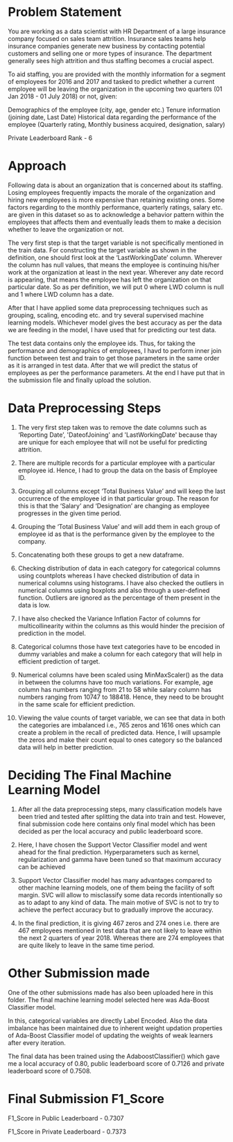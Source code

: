 # Problem Statement
You are working as a data scientist with HR Department of a large insurance company focused on sales team attrition. Insurance sales teams help insurance companies generate new business by contacting potential customers and selling one or more types of insurance. The department generally sees high attrition and thus staffing becomes a crucial aspect.

To aid staffing, you are provided with the monthly information for a segment of employees for 2016 and 2017 and tasked to predict whether a current employee will be leaving the organization in the upcoming two quarters (01 Jan 2018 - 01 July 2018) or not, given:

Demographics of the employee (city, age, gender etc.)
Tenure information (joining date, Last Date)
Historical data regarding the performance of the employee (Quarterly rating, Monthly business acquired, designation, salary)

Private Leaderboard Rank - 6

# Approach
Following data is about an organization that is concerned about its staffing. Losing employees frequently impacts the morale of the organization and hiring new employees is more expensive than retaining existing ones. Some factors regarding to the monthly performance, quarterly ratings, salary etc. are given in this dataset so as to acknowledge a behavior pattern within the employees that affects them and eventually leads them to make a decision whether to leave the organization or not.

The very first step is that the target variable is not specifically mentioned in the train data. For constructing the target variable as shown in the definition, one should first look at the ‘LastWorkingDate’ column. Wherever the column has null values, that means the employee is continuing his/her work at the organization at least in the next year. Wherever any date record is appearing, that means the employee has left the organization on that particular date. So as per definition, we will put 0 where LWD column is null and 1 where LWD column has a date.

After that I have applied some data preprocessing techniques such as grouping, scaling, encoding etc. and try several supervised machine learning models. Whichever model gives the best accuracy as per the data we are feeding in the model, I have used that for predicting our test data.

The test data contains only the employee ids. Thus, for taking the performance and demographics of employees, I havd to perform inner join function between test and train to get those parameters in the same order as it is arranged in test data. After that we will predict the status of employees as per the performance parameters. At the end I have put that in the submission file and finally upload the solution.

# Data Preprocessing Steps
1) The very first step taken was to remove the date columns such as ‘Reporting Date’, 'DateofJoining' and 'LastWorkingDate' because thay are unique for each employee that will not be useful for predicting attrition.

2) There are multiple records for a particular employee with a particular employee id. Hence, I had to group the data on the basis of Employee ID.

3) Grouping all columns except ‘Total Business Value’ and will keep the last occurrence of the employee id in that particular group. The reason for this is that the ‘Salary’ and ‘Designation’ are changing as employee progresses in the given time period.

4) Grouping the ‘Total Business Value’ and will add them in each group of employee id as that is the performance given by the employee to the company.

5) Concatenating both these groups to get a new dataframe.

6) Checking distribution of data in each category for categorical columns using countplots whereas I have checked distribution of data in numerical columns using histograms. I have also checked the outliers in numerical columns using boxplots and also through a user-defined function. Outliers are ignored as the percentage of them present in the data is low.

7) I have also checked the Variance Inflation Factor of columns for multicollinearity within the columns as this would hinder the precision of prediction in the model.

8) Categorical columns those have text categories have to be encoded in dummy variables and make a column for each category that will help in efficient prediction of target.

9) Numerical columns have been scaled using MinMaxScaler() as the data in between the columns have too much variations. For example, age column has numbers ranging from 21 to 58 while salary column has numbers ranging from 10747 to 188418. Hence, they need to be brought in the same scale for efficient prediction.

10) Viewing the value counts of target variable, we can see that data in both the categories are imbalanced i.e., 765 zeros and 1616 ones which can create a problem in the recall of predicted data. Hence, I will upsample the zeros and make their count equal to ones category so the balanced data will help in better prediction.

# Deciding The Final Machine Learning Model
1) After all the data preprocessing steps, many classification models have been tried and tested after splitting the data into train and test. However, final submission code here contains only final model which has been decided as per the local accuracy and public leaderboard score.

2) Here, I have chosen the Support Vector Classifier model and went ahead for the final prediction. Hyperparameters such as kernel, regularization and gamma have been tuned so that maximum accuracy can be achieved

3) Support Vector Classifier model has many advantages compared to other machine learning models, one of them being the facility of soft margin. SVC will allow to misclassify some data records intentionally so as to adapt to any kind of data. The main motive of SVC is not to try to achieve the perfect accuracy but to gradually improve the accuracy.

4) In the final prediction, it is giving 467 zeros and 274 ones i.e. there are 467 employees mentioned in test data that are not likely to leave within the next 2 quarters of year 2018. Whereas there are 274 employees that are quite likely to leave in the same time period.

# Other Submission made
One of the other submissions made has also been uploaded here in this folder. The final machine learning model selected here was Ada-Boost Classifier model.

In this, categorical variables are directly Label Encoded. Also the data imbalance has been maintained due to inherent weight updation properties of Ada-Boost Classifier model of updating the weights of weak learners after every iteration.

The final data has been trained using the AdaboostClassifier() which gave me a local accuracy of 0.80, public leaderboard score of 0.7126 and private leaderboard score of 0.7508.


# Final Submission F1_Score
F1_Score in Public Leaderboard - 0.7307

F1_Score in Private Leaderboard - 0.7373

